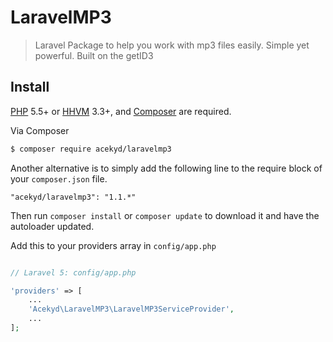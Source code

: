 # LaravelMP3

> Laravel Package to help you work with mp3 files easily. Simple yet powerful. Built on the getID3

## Install

[PHP](https://php.net) 5.5+ or [HHVM](http://hhvm.com) 3.3+, and [Composer](https://getcomposer.org) are required.

Via Composer

``` bash
$ composer require acekyd/laravelmp3
```

Another alternative is to simply add the following line to the require block of your `composer.json` file.

```
"acekyd/laravelmp3": "1.1.*"
```

Then run `composer install` or `composer update` to download it and have the autoloader updated.

Add this to your providers array in `config/app.php`

```php

// Laravel 5: config/app.php

'providers' => [
    ...
    'Acekyd\LaravelMP3\LaravelMP3ServiceProvider',
    ...
];
```